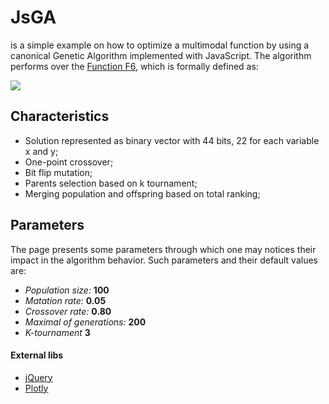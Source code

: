 # JsGA
is a simple example on how to optimize a multimodal function by using a canonical Genetic Algorithm implemented with JavaScript. The algorithm performs over the [Function F6](http://www.cs.unm.edu/~neal.holts/dga/benchmarkFunction/schafferf6.html), which is formally defined as:

![](https://latex.codecogs.com/svg.latex?f(x,y)=0.5&plus;\frac{\sin^2(\sqrt{x^2&space;&plus;&space;y^2})-0.5}{[1&plus;0.001&space;\cdot&space;(x^2&space;&plus;&space;y^2)]^2})

## Characteristics
 - Solution represented as binary vector with 44 bits, 22 for each variable x and y;
 - One-point crossover;
 - Bit flip mutation;
 - Parents selection based on k tournament;
 - Merging population and offspring based on total ranking;
 
## Parameters
The page presents some parameters through which one may notices their impact in the algorithm behavior. Such parameters and their default values are:  
 - *Population size:* **100** 
 - *Matation rate:* **0.05**
 - *Crossover rate:* **0.80**
 - *Maximal of generations:* **200**
 - *K-tournament* **3**

#### External libs
  - [jQuery](http://jquery.com)
  - [Plotly](https://plot.ly/javascript/)
